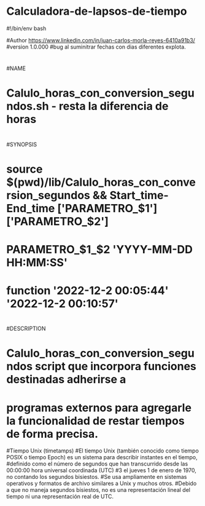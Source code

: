 # Calculadora-de-lapsos-de-tiempo



#!/bin/env bash 

#Author https://www.linkedin.com/in/juan-carlos-morla-reyes-6410a91b3/
#version 1.0.000 
#bug al suminitrar fechas con dias diferentes explota.
#
#
#NAME 
#       Calulo_horas_con_conversion_segundos.sh - resta la diferencia de horas
#
#SYNOPSIS
#		source $(pwd)/lib/Calulo_horas_con_conversion_segundos && Start_time-End_time ['PARAMETRO_$1'] ['PARAMETRO_$2']
#       PARAMETRO_$1_$2 'YYYY-MM-DD HH:MM:SS'
#       function '2022-12-2 00:05:44' '2022-12-2 00:10:57'
#
#DESCRIPTION
#        Calulo_horas_con_conversion_segundos script que incorpora funciones destinadas adherirse a 
#		 programas externos para agregarle la funcionalidad de restar tiempos de forma precisa.


#Tiempo Unix (timetamps)
#El tiempo Unix (también conocido como tiempo POSIX o tiempo Epoch) es un sistema para describir instantes en el tiempo,
#definido como el número de segundos que han transcurrido desde las 00:00:00 hora universal coordinada (UTC)
#3 el jueves 1 de enero de 1970, no contando los segundos bisiestos.
#Se usa ampliamente en sistemas operativos y formatos de archivo similares a Unix y muchos otros.
#Debido a que no maneja segundos bisiestos, no es una representación lineal del tiempo ni una representación real de UTC.
